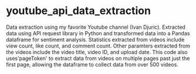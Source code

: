 # youtube_api_data_extraction

Data extraction using my favorite Youtube channel (Ivan Djuric). Extracted data using API request library in Python and transformed data into a Pandas dataframe for sentiment analysis. Statistics extracted from videos include view count, like count, and comment count. Other paramters extracted from the videos include the video title, video ID, and upload date. This code also uses'pageToken' to extract data from videos on multiple pages past just the first page, allowing the dataframe to collect data from over 500 videos.
